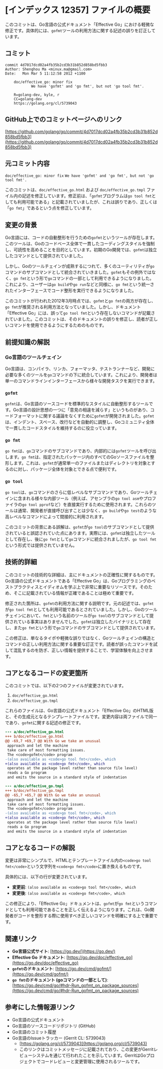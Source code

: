 # [インデックス 12357] ファイルの概要

このコミットは、Go言語の公式ドキュメント「Effective Go」における軽微な修正です。具体的には、`gofmt`ツールの利用方法に関する記述の誤りを訂正しています。

## コミット

```
commit 4d7017dcd02a4fb35b2cd3b31b852d858bd5fbb3
Author: Shenghou Ma <minux.ma@gmail.com>
Date:   Mon Mar 5 11:12:58 2012 +1100

    doc/effective_go: minor fix
            We have 'gofmt' and 'go fmt', but not 'go tool fmt'.

    R=golang-dev, kyle, r
    CC=golang-dev
    https://golang.org/cl/5739043
```

## GitHub上でのコミットページへのリンク

[https://github.com/golang/go/commit/4d7017dcd02a4fb35b2cd3b31b852d858bd5fbb3](https://github.com/golang/go/commit/4d7017dcd02a4fb35b2cd3b31b852d858bd5fbb3)

## 元コミット内容

`doc/effective_go: minor fix`
`We have 'gofmt' and 'go fmt', but not 'go tool fmt'.`

このコミットは、`doc/effective_go.html` および `doc/effective_go.tmpl` ファイル内の記述を修正しています。修正前は、「`gofmt`プログラムは`go tool fmt`としても利用可能である」と記載されていましたが、これは誤りであり、正しくは「`go fmt`」であるという点を修正しています。

## 変更の背景

Go言語には、コードの自動整形を行うための`gofmt`というツールが存在します。このツールは、Goのコードベース全体で一貫したコーディングスタイルを強制し、可読性を高めることを目的としています。初期のGo開発では、`gofmt`は独立したコマンドとして提供されていました。

しかし、Goのツールチェインが成熟するにつれて、多くのユーティリティが`go`コマンドのサブコマンドとして統合されていきました。`gofmt`もその例外ではなく、`go fmt`という形で`go`コマンドの一部として利用できるようになりました。これにより、ユーザーは`go build`や`go run`などと同様に、`go fmt`という統一されたインターフェースでコード整形を実行できるようになりました。

このコミットが行われた2012年3月時点では、`gofmt`と`go fmt`の両方が存在し、`go fmt`が推奨される利用方法となっていました。しかし、ドキュメント「Effective Go」には、誤って`go tool fmt`という存在しないコマンドが記載されていました。このコミットは、そのドキュメントの誤りを修正し、読者が正しいコマンドを使用できるようにするためのものです。

## 前提知識の解説

### Go言語のツールチェイン

Go言語は、コンパイラ、リンカ、フォーマッタ、テストランナーなど、開発に必要な多くのツールを`go`コマンドの下に統合しています。これにより、開発者は単一のコマンドラインインターフェースから様々な開発タスクを実行できます。

### `gofmt`

`gofmt`は、Go言語のソースコードを標準的なスタイルに自動整形するツールです。Go言語の設計思想の一つに「意見の相違を減らす」というものがあり、コードフォーマットに関する議論をなくすために`gofmt`が開発されました。`gofmt`は、インデント、スペース、改行などを自動的に調整し、Goコミュニティ全体で一貫したコードスタイルを維持するのに役立っています。

### `go fmt`

`go fmt`は、`go`コマンドのサブコマンドであり、内部的には`gofmt`ツールを呼び出します。`go fmt`は、指定されたパッケージ内のすべてのGoソースファイルを整形します。これは、`gofmt`が通常単一のファイルまたはディレクトリを対象とするのに対し、パッケージ全体を対象とできる点で便利です。

### `go tool`

`go tool`は、`go`コマンドのさらに低レベルなサブコマンドであり、Goツールチェインに含まれる様々な内部ツール（例えば、アセンブラの`go tool asm`やプロファイラの`go tool pprof`など）を直接実行するために使用されます。これらのツールは通常、開発者が直接呼び出すことは少なく、`go build`や`go test`のような高レベルなコマンドによって間接的に利用されます。

このコミットの背景にある誤解は、`gofmt`が`go tool`のサブコマンドとして提供されていると誤認されていた点にあります。実際には、`gofmt`は独立したツールとして存在し、後に`go fmt`として`go`コマンドに統合されましたが、`go tool fmt`という形式では提供されていません。

## 技術的詳細

このコミットの技術的な詳細は、主にドキュメントの正確性に関するものです。Go言語の公式ドキュメントである「Effective Go」は、Goプログラミングのベストプラクティスとイディオムを学ぶ上で非常に重要なリソースです。そのため、そこに記載されている情報が正確であることは極めて重要です。

修正された箇所は、`gofmt`の利用方法に関する説明です。元の記述では、`gofmt`が`go tool fmt`としても利用可能であるとされていました。しかし、Goのツールチェインにおいて、`fmt`という名前のツールが`go tool`のサブコマンドとして提供されている事実はありませんでした。`gofmt`は独立したバイナリとして存在し、また`go fmt`という形で`go`コマンドのサブコマンドとして提供されています。

この修正は、単なるタイポや軽微な誤りではなく、Goツールチェインの構造とコマンドの正しい利用方法に関する重要な訂正です。読者が誤ったコマンドを試して混乱するのを防ぎ、正しい情報を提供することで、学習体験を向上させます。

## コアとなるコードの変更箇所

このコミットでは、以下の2つのファイルが変更されています。

1.  `doc/effective_go.html`
2.  `doc/effective_go.tmpl`

これらのファイルは、Go言語の公式ドキュメント「Effective Go」のHTML版と、その生成元となるテンプレートファイルです。変更内容は両ファイルで同一であり、`gofmt`に関する記述の修正です。

```diff
--- a/doc/effective_go.html
+++ b/doc/effective_go.html
@@ -69,7 +69,7 @@ With Go we take an unusual
 approach and let the machine
 take care of most formatting issues.
 The <code>gofmt</code> program
-(also available as <code>go tool fmt</code>, which
+(also available as <code>go fmt</code>, which
 operates at the package level rather than source file level)
 reads a Go program
 and emits the source in a standard style of indentation
```

```diff
--- a/doc/effective_go.tmpl
+++ b/doc/effective_go.tmpl
@@ -65,7 +65,7 @@ With Go we take an unusual
 approach and let the machine
 take care of most formatting issues.
 The <code>gofmt</code> program
-(also available as <code>go tool fmt</code>, which
+(also available as <code>go fmt</code>, which
 operates at the package level rather than source file level)
 reads a Go program
 and emits the source in a standard style of indentation
```

## コアとなるコードの解説

変更は非常にシンプルで、HTMLとテンプレートファイル内の`<code>go tool fmt</code>`という文字列を`<code>go fmt</code>`に置き換えるものです。

具体的には、以下の行が変更されています。

-   **変更前**: `(also available as <code>go tool fmt</code>, which`
-   **変更後**: `(also available as <code>go fmt</code>, which`

この修正により、「Effective Go」ドキュメントは、`gofmt`が`go fmt`というコマンドとしても利用可能であることを正しく伝えるようになります。これは、Go開発者がコードを整形する際に使用すべき正しいコマンドを明確にする上で重要です。

## 関連リンク

-   **Go言語公式サイト**: [https://go.dev/](https://go.dev/)
-   **Effective Go ドキュメント**: [https://go.dev/doc/effective_go](https://go.dev/doc/effective_go)
-   **`gofmt`のドキュメント**: [https://go.dev/cmd/gofmt/](https://go.dev/cmd/gofmt/)
-   **`go fmt`のドキュメント (goコマンドの一部として)**: [https://go.dev/cmd/go/#hdr-Run_gofmt_on_package_sources](https://go.dev/cmd/go/#hdr-Run_gofmt_on_package_sources)

## 参考にした情報源リンク

-   Go言語の公式ドキュメント
-   Go言語のソースコードリポジトリ (GitHub)
-   Go言語のコミット履歴
-   Go言語のIssueトラッカー (Gerrit CL: 5739043)
    -   [https://golang.org/cl/5739043](https://golang.org/cl/5739043)
    -   このリンクはコミットメッセージに記載されており、この変更がGerritレビューシステムを通じて行われたことを示しています。GerritはGoプロジェクトでコードレビューと変更管理に使用されるツールです。


